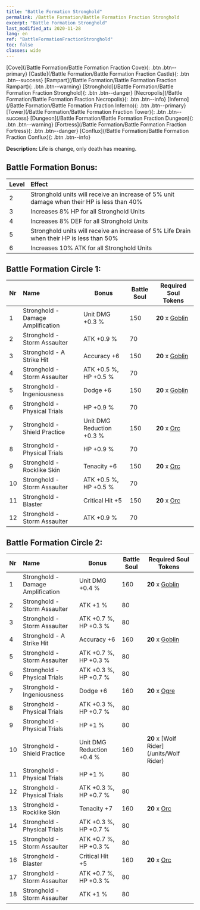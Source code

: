 ```yaml
---
title: "Battle Formation Stronghold"
permalink: /Battle Formation/Battle Formation Fraction Stronghold
excerpt: "Battle Formation Stronghold"
last_modified_at: 2020-11-28
lang: en
ref: "BattleFormationFractionStronghold"
toc: false
classes: wide
---
```

 [Cove](/Battle Formation/Battle Formation Fraction Cove){: .btn .btn--primary} [Castle](/Battle Formation/Battle Formation Fraction Castle){: .btn .btn--success} [Rampart](/Battle Formation/Battle Formation Fraction Rampart){: .btn .btn--warning} [Stronghold](/Battle Formation/Battle Formation Fraction Stronghold){: .btn .btn--danger} [Necropolis](/Battle Formation/Battle Formation Fraction Necropolis){: .btn .btn--info} [Inferno](/Battle Formation/Battle Formation Fraction Inferno){: .btn .btn--primary} [Tower](/Battle Formation/Battle Formation Fraction Tower){: .btn .btn--success} [Dungeon](/Battle Formation/Battle Formation Fraction Dungeon){: .btn .btn--warning} [Fortress](/Battle Formation/Battle Formation Fraction Fortress){: .btn .btn--danger} [Conflux](/Battle Formation/Battle Formation Fraction Conflux){: .btn .btn--info} 

  **Description:** Life is change, only death has meaning.

## Battle Formation Bonus:

  | Level |         Effect        |
  |:------|:---------------------|
  | 2 | Stronghold units will receive an increase of 5% unit damage when their HP is less than 40% |
  | 3 | Increases 8% HP for all Stronghold Units |
  | 4 | Increases 8% DEF for all Stronghold Units |
  | 5 | Stronghold units will receive an increase of 5% Life Drain when their HP is less than 50% |
  | 6 | Increases 10% ATK for all Stronghold Units |

## Battle Formation Circle 1:

  |  Nr  |         Name        |  Bonus  | Battle Soul  |  Required Soul Tokens |
  |:-----|:--------------------|---------|-----------------|----------------|
  | 1 | Stronghold - Damage Amplification | Unit DMG +0.3 % | 150 |  **20** x [Goblin](/units/Goblin) |
  | 2 | Stronghold - Storm Assaulter | ATK +0.9 % | 70 |   |
  | 3 | Stronghold - A Strike Hit | Accuracy +6 | 150 |  **20** x [Goblin](/units/Goblin) |
  | 4 | Stronghold - Storm Assaulter | ATK +0.5 %, HP +0.5 % | 70 |   |
  | 5 | Stronghold - Ingeniousness | Dodge +6 | 150 |  **20** x [Goblin](/units/Goblin) |
  | 6 | Stronghold - Physical Trials | HP +0.9 % | 70 |   |
  | 7 | Stronghold - Shield Practice | Unit DMG Reduction +0.3 % | 150 |  **20** x [Orc](/units/Orc) |
  | 8 | Stronghold - Physical Trials | HP +0.9 % | 70 |   |
  | 9 | Stronghold - Rocklike Skin | Tenacity +6 | 150 |  **20** x [Orc](/units/Orc) |
  | 10 | Stronghold - Storm Assaulter | ATK +0.5 %, HP +0.5 % | 70 |   |
  | 11 | Stronghold - Blaster | Critical Hit +5 | 150 |  **20** x [Orc](/units/Orc) |
  | 12 | Stronghold - Storm Assaulter | ATK +0.9 % | 70 |   |
  


## Battle Formation Circle 2:

  |  Nr  |         Name        |  Bonus  | Battle Soul  |  Required Soul Tokens |
  |:-----|:--------------------|---------|-----------------|----------------|
  | 1 | Stronghold - Damage Amplification | Unit DMG +0.4 % | 160 |  **20** x [Goblin](/units/Goblin) |
  | 2 | Stronghold - Storm Assaulter | ATK +1 % | 80 |   |
  | 3 | Stronghold - Storm Assaulter | ATK +0.7 %, HP +0.3 % | 80 |   |
  | 4 | Stronghold - A Strike Hit | Accuracy +6 | 160 |  **20** x [Goblin](/units/Goblin) |
  | 5 | Stronghold - Storm Assaulter | ATK +0.7 %, HP +0.3 % | 80 |   |
  | 6 | Stronghold - Physical Trials | ATK +0.3 %, HP +0.7 % | 80 |   |
  | 7 | Stronghold - Ingeniousness | Dodge +6 | 160 |  **20** x [Ogre](/units/Ogre) |
  | 8 | Stronghold - Physical Trials | ATK +0.3 %, HP +0.7 % | 80 |   |
  | 9 | Stronghold - Physical Trials | HP +1 % | 80 |   |
  | 10 | Stronghold - Shield Practice | Unit DMG Reduction +0.4 % | 160 |  **20** x [Wolf Rider](/units/Wolf Rider) |
  | 11 | Stronghold - Physical Trials | HP +1 % | 80 |   |
  | 12 | Stronghold - Physical Trials | ATK +0.3 %, HP +0.7 % | 80 |   |
  | 13 | Stronghold - Rocklike Skin | Tenacity +7 | 160 |  **20** x [Orc](/units/Orc) |
  | 14 | Stronghold - Physical Trials | ATK +0.3 %, HP +0.7 % | 80 |   |
  | 15 | Stronghold - Storm Assaulter | ATK +0.7 %, HP +0.3 % | 80 |   |
  | 16 | Stronghold - Blaster | Critical Hit +5 | 160 |  **20** x [Orc](/units/Orc) |
  | 17 | Stronghold - Storm Assaulter | ATK +0.7 %, HP +0.3 % | 80 |   |
  | 18 | Stronghold - Storm Assaulter | ATK +1 % | 80 |   |
  


